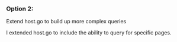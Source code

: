 ### Option 2: 
Extend host.go to build up more complex queries

I extended host.go to include the ability to query for specific pages. 